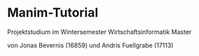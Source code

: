 # Manim-Tutorial
Projektstudium im Wintersemester Wirtschaftsinformatik Master

von Jonas Bevernis (16859) und Andris Fuellgrabe (17113)
